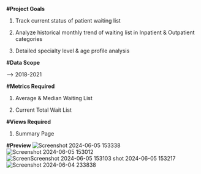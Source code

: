**#Project Goals**

1. Track current status of patient waiting list

2. Analyze historical monthly trend of waiting list in Inpatient & Outpatient categories

3. Detailed specialty level & age profile analysis

**#Data Scope**

--> 2018-2021

**#Metrics Required**

1. Average & Median Waiting List

2. Current Total Wait List

**#Views Required**

1. Summary Page

**#Preview**
![Screenshot 2024-06-05 153338](https://github.com/charapakasaisreeharsha/Patient-Stats-Dashboard/assets/142214147/2611319f-86c9-4adf-995d-0733f0a8d462)
![Screenshot 2024-06-05 153012](https://github.com/charapakasaisreeharsha/Patient-Stats-Dashboard/assets/142214147/245688de-17b3-4d05-a6cf-b164a37a8a82)
![Screen![Screenshot 2024-06-05 153103](https://github.com/charapakasaisreeharsha/Patient-Stats-Dashboard/assets/142214147/eae1d98a-fb9f-493d-9b28-c24aa3dfe783)
shot 2024-06-05 153217](https://github.com/charapakasaisreeharsha/Patient-Stats-Dashboard/assets/142214147/d541854f-3b2e-492f-adcb-25fe6330c250)
![Screenshot 2024-06-04 233838](https://github.com/charapakasaisreeharsha/Patient-Stats-Dashboard/assets/142214147/801b55c0-f434-476c-89fd-5ac6e3dc3e0a)

